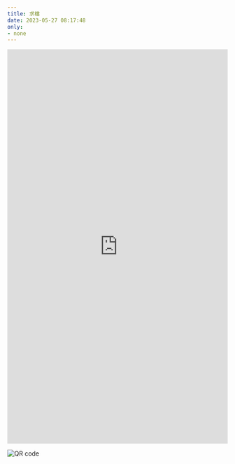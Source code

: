 ```yaml
---
title: 求檔
date: 2023-05-27 08:17:48
only:
- none
---
```


<iframe width="100%" height="900px" src="https://forms.office.com/r/aFEMjFAwQ6?embed=true" frameborder="0" marginwidth="0" marginheight="0" style="border: none; max-width:100%; max-height:100vh" allowfullscreen webkitallowfullscreen mozallowfullscreen msallowfullscreen> </iframe>

![QR code](https://files.catbox.moe/sg6hob.png "或者掃描此QR code")